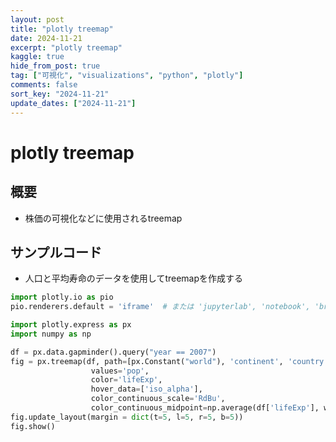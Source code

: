 ```yaml
---
layout: post
title: "plotly treemap"
date: 2024-11-21
excerpt: "plotly treemap"
kaggle: true
hide_from_post: true
tag: ["可視化", "visualizations", "python", "plotly"]
comments: false
sort_key: "2024-11-21"
update_dates: ["2024-11-21"]
---
```


# plotly treemap

## 概要
 - 株価の可視化などに使用されるtreemap

## サンプルコード
 - 人口と平均寿命のデータを使用してtreemapを作成する

```python
import plotly.io as pio
pio.renderers.default = 'iframe'  # または 'jupyterlab', 'notebook', 'browser' に変更

import plotly.express as px
import numpy as np

df = px.data.gapminder().query("year == 2007")
fig = px.treemap(df, path=[px.Constant("world"), 'continent', 'country'], 
                  values='pop',
                  color='lifeExp', 
                  hover_data=['iso_alpha'],
                  color_continuous_scale='RdBu',
                  color_continuous_midpoint=np.average(df['lifeExp'], weights=df['pop']))
fig.update_layout(margin = dict(t=5, l=5, r=5, b=5))
fig.show()
```
